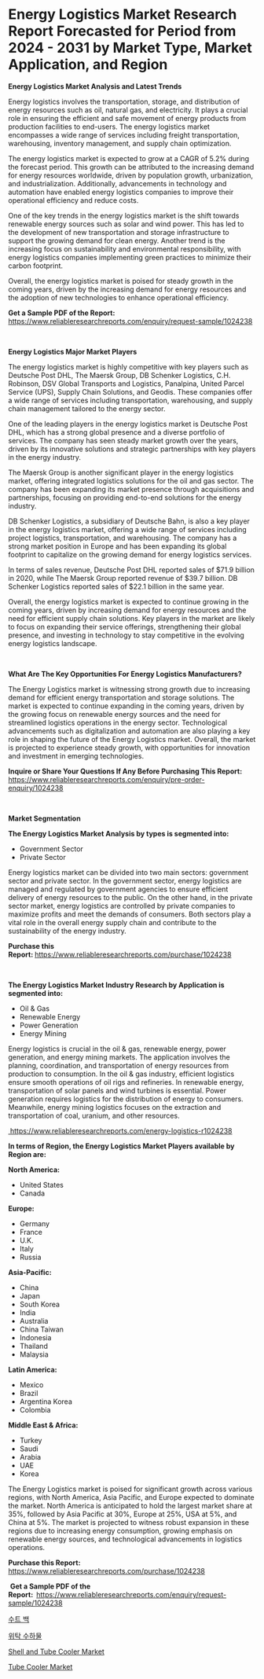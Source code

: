 <p><h1>Energy Logistics Market Research Report Forecasted for Period from 2024 -  2031 by Market Type, Market Application, and Region</h1></p><p><strong>Energy Logistics Market Analysis and Latest Trends</strong></p>
<p><p>Energy logistics involves the transportation, storage, and distribution of energy resources such as oil, natural gas, and electricity. It plays a crucial role in ensuring the efficient and safe movement of energy products from production facilities to end-users. The energy logistics market encompasses a wide range of services including freight transportation, warehousing, inventory management, and supply chain optimization.</p><p>The energy logistics market is expected to grow at a CAGR of 5.2% during the forecast period. This growth can be attributed to the increasing demand for energy resources worldwide, driven by population growth, urbanization, and industrialization. Additionally, advancements in technology and automation have enabled energy logistics companies to improve their operational efficiency and reduce costs.</p><p>One of the key trends in the energy logistics market is the shift towards renewable energy sources such as solar and wind power. This has led to the development of new transportation and storage infrastructure to support the growing demand for clean energy. Another trend is the increasing focus on sustainability and environmental responsibility, with energy logistics companies implementing green practices to minimize their carbon footprint.</p><p>Overall, the energy logistics market is poised for steady growth in the coming years, driven by the increasing demand for energy resources and the adoption of new technologies to enhance operational efficiency.</p></p>
<p><strong>Get a Sample PDF of the Report:&nbsp;</strong> <a href="https://www.reliableresearchreports.com/enquiry/request-sample/1024238">https://www.reliableresearchreports.com/enquiry/request-sample/1024238</a></p>
<p>&nbsp;</p>
<p><strong>Energy Logistics Major Market Players</strong></p>
<p><p>The energy logistics market is highly competitive with key players such as Deutsche Post DHL, The Maersk Group, DB Schenker Logistics, C.H. Robinson, DSV Global Transports and Logistics, Panalpina, United Parcel Service (UPS), Supply Chain Solutions, and Geodis. These companies offer a wide range of services including transportation, warehousing, and supply chain management tailored to the energy sector.</p><p>One of the leading players in the energy logistics market is Deutsche Post DHL, which has a strong global presence and a diverse portfolio of services. The company has seen steady market growth over the years, driven by its innovative solutions and strategic partnerships with key players in the energy industry.</p><p>The Maersk Group is another significant player in the energy logistics market, offering integrated logistics solutions for the oil and gas sector. The company has been expanding its market presence through acquisitions and partnerships, focusing on providing end-to-end solutions for the energy industry.</p><p>DB Schenker Logistics, a subsidiary of Deutsche Bahn, is also a key player in the energy logistics market, offering a wide range of services including project logistics, transportation, and warehousing. The company has a strong market position in Europe and has been expanding its global footprint to capitalize on the growing demand for energy logistics services.</p><p>In terms of sales revenue, Deutsche Post DHL reported sales of $71.9 billion in 2020, while The Maersk Group reported revenue of $39.7 billion. DB Schenker Logistics reported sales of $22.1 billion in the same year.</p><p>Overall, the energy logistics market is expected to continue growing in the coming years, driven by increasing demand for energy resources and the need for efficient supply chain solutions. Key players in the market are likely to focus on expanding their service offerings, strengthening their global presence, and investing in technology to stay competitive in the evolving energy logistics landscape.</p></p>
<p>&nbsp;</p>
<p><strong>What Are The Key Opportunities For Energy Logistics Manufacturers?</strong></p>
<p><p>The Energy Logistics market is witnessing strong growth due to increasing demand for efficient energy transportation and storage solutions. The market is expected to continue expanding in the coming years, driven by the growing focus on renewable energy sources and the need for streamlined logistics operations in the energy sector. Technological advancements such as digitalization and automation are also playing a key role in shaping the future of the Energy Logistics market. Overall, the market is projected to experience steady growth, with opportunities for innovation and investment in emerging technologies.</p></p>
<p><strong>Inquire or Share Your Questions If Any Before Purchasing This Report:</strong> <a href="https://www.reliableresearchreports.com/enquiry/pre-order-enquiry/1024238">https://www.reliableresearchreports.com/enquiry/pre-order-enquiry/1024238</a></p>
<p>&nbsp;</p>
<p><strong>Market Segmentation</strong></p>
<p><strong>The Energy Logistics Market Analysis by types is segmented into:</strong></p>
<p><ul><li>Government Sector</li><li>Private Sector</li></ul></p>
<p><p>Energy logistics market can be divided into two main sectors: government sector and private sector. In the government sector, energy logistics are managed and regulated by government agencies to ensure efficient delivery of energy resources to the public. On the other hand, in the private sector market, energy logistics are controlled by private companies to maximize profits and meet the demands of consumers. Both sectors play a vital role in the overall energy supply chain and contribute to the sustainability of the energy industry.</p></p>
<p><strong>Purchase this Report:&nbsp;</strong><a href="https://www.reliableresearchreports.com/purchase/1024238">https://www.reliableresearchreports.com/purchase/1024238</a></p>
<p>&nbsp;</p>
<p><strong>The Energy Logistics Market Industry Research by Application is segmented into:</strong></p>
<p><ul><li>Oil & Gas</li><li>Renewable Energy</li><li>Power Generation</li><li>Energy Mining</li></ul></p>
<p><p>Energy logistics is crucial in the oil & gas, renewable energy, power generation, and energy mining markets. The application involves the planning, coordination, and transportation of energy resources from production to consumption. In the oil & gas industry, efficient logistics ensure smooth operations of oil rigs and refineries. In renewable energy, transportation of solar panels and wind turbines is essential. Power generation requires logistics for the distribution of energy to consumers. Meanwhile, energy mining logistics focuses on the extraction and transportation of coal, uranium, and other resources.</p></p>
<p><a href="https://www.reliableresearchreports.com/energy-logistics-r1024238">&nbsp;https://www.reliableresearchreports.com/energy-logistics-r1024238</a></p>
<p><strong>In terms of Region, the Energy Logistics Market Players available by Region are:</strong></p>
<p>
    <p> <strong> North America: </strong>
        <ul>
            <li>United States</li>
            <li>Canada</li>
        </ul>
        </p> 
    <p> <strong> Europe: </strong>
        <ul>
            <li>Germany</li>
            <li>France</li>
            <li>U.K.</li>
            <li>Italy</li>
            <li>Russia</li>
        </ul>
        </p> 
    <p> <strong> Asia-Pacific: </strong>
        <ul>
            <li>China</li>
            <li>Japan</li>
            <li>South Korea</li>
            <li>India</li>
            <li>Australia</li>
            <li>China Taiwan</li>
            <li>Indonesia</li>
            <li>Thailand</li>
            <li>Malaysia</li>
        </ul>
        </p> 
    <p> <strong> Latin America: </strong>
        <ul>
            <li>Mexico</li>
            <li>Brazil</li>
            <li>Argentina Korea</li>
            <li>Colombia</li>
        </ul>
        </p> 
    <p> <strong> Middle East & Africa: </strong>
        <ul>
            <li>Turkey</li>
            <li>Saudi</li>
            <li>Arabia</li>
            <li>UAE</li>
            <li>Korea</li>
        </ul>
    </p>
    </p>
<p><p>The Energy Logistics market is poised for significant growth across various regions, with North America, Asia Pacific, and Europe expected to dominate the market. North America is anticipated to hold the largest market share at 35%, followed by Asia Pacific at 30%, Europe at 25%, USA at 5%, and China at 5%. The market is projected to witness robust expansion in these regions due to increasing energy consumption, growing emphasis on renewable energy sources, and technological advancements in logistics operations.</p></p>
<p><strong>Purchase this Report: </strong><a href="https://www.reliableresearchreports.com/purchase/1024238">https://www.reliableresearchreports.com/purchase/1024238</a></p>
<p>&nbsp;<strong>Get a Sample PDF of the Report:&nbsp;&nbsp;</strong><a href="https://www.reliableresearchreports.com/enquiry/request-sample/1024238">https://www.reliableresearchreports.com/enquiry/request-sample/1024238</a></p>
<p><strong></strong></p>
<p><p><a href="https://github.com/darrellockm3ytan895656/Market-Research-Report-List-1/blob/main/249054349601.md">수트 백</a></p><p><a href="https://github.com/Penelolack456456/Market-Research-Report-List-1/blob/main/889890449599.md">위탁 수하물</a></p><p><a href="https://www.linkedin.com/pulse/shell-tube-cooler-market-insights-cagr-trends-growth-strategies-rvkvc">Shell and Tube Cooler Market</a></p><p><a href="https://www.linkedin.com/pulse/tube-cooler-market-trends-analysis-forecasted-period-2024-2031-uwcnc">Tube Cooler Market</a></p></p>